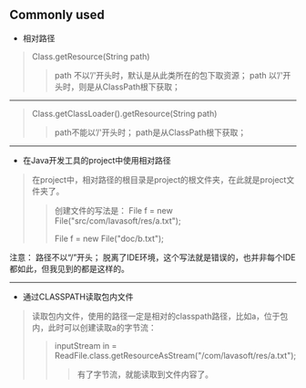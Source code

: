 ## Commonly used
+ 相对路径
> Class.getResource(String path)
>> path  不以’/'开头时，默认是从此类所在的包下取资源；
>> path  以’/'开头时，则是从ClassPath根下获取；
-----------------------------------------------------------------------

> Class.getClassLoader().getResource(String path)
>> path不能以’/'开头时；
>> path是从ClassPath根下获取；
----------------------------------
+ 在Java开发工具的project中使用相对路径
> 在project中，相对路径的根目录是project的根文件夹，在此就是project文件夹了。
>> 创建文件的写法是： File f = new File("src/com/lavasoft/res/a.txt");
>>
>>File f = new File("doc/b.txt");
>>
注意：
路径不以“/”开头；
脱离了IDE环境，这个写法就是错误的，也并非每个IDE都如此，但我见到的都是这样的。


----------------------------------
+ 通过CLASSPATH读取包内文件
> 读取包内文件，使用的路径一定是相对的classpath路径，比如a，位于包内，此时可以创建读取a的字节流：
>> inputStream in = ReadFile.class.getResourceAsStream("/com/lavasoft/res/a.txt");
>>>有了字节流，就能读取到文件内容了。
